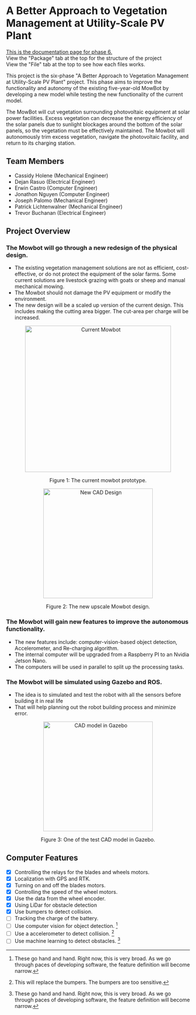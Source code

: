 # **A Better Approach to Vegetation Management at Utility-Scale PV Plant**

[This is the documentation page for phase 6.](https://github.com/nguyjd/Mowbot/deployments)  
View the "Package" tab at the top for the structure of the project  
View the "File" tab at the top to see how each files works.  

This project is the six-phase "A Better Approach to Vegetation Management at Utility-Scale PV Plant" project. 
This phase aims to improve the functionality and autonomy of the existing five-year-old MowBot by developing a new model while testing the new functionality of the current model.

The MowBot will cut vegetation surrounding photovoltaic equipment at solar power facilities. 
Excess vegetation can decrease the energy efficiency of the solar panels due to sunlight blockages around the bottom of the solar panels, so the vegetation must be effectively maintained.
The Mowbot will autonomously trim excess vegetation, navigate the photovoltaic facility, and return to its charging station.

## Team Members
- Cassidy Holene (Mechanical Engineer)
- Dejan Rasuo (Electrical Engineer)
- Erwin Castro (Computer Engineer)
- Jonathon Nguyen (Computer Engineer)
- Joseph Palomo (Mechanical Engineer)
- Patrick Lichtenwalner (Mechanical Engineer)
- Trevor Buchanan (Electrical Engineer)

## Project Overview
### The Mowbot will go through a new **redesign** of the physical design. 
- The existing vegetation management solutions are not as efficient, cost-effective, or do not protect the equipment of the solar farms. Some current solutions are livestock grazing with goats or sheep and manual mechanical mowing.
- The Mowbot should not damage the PV equipment or modify the environment.
- The new design will be a scaled up version of the current design. This includes making the cutting area bigger. The cut-area per charge will be increased.

<p align="center" style="margin-bottom: 0px">
  <img height="400" src="https://raw.githubusercontent.com/nguyjd/Mowbot/main/images/CurrentMowbot.jpg" alt="Current Mowbot" align="center">
</p>
<p align="center" >Figure 1: The current mowbot prototype.</p>

<p align="center" style="margin-bottom: 0px">
  <img height="300" src="https://raw.githubusercontent.com/nguyjd/Mowbot/main/images/newmowbotdesign.png" alt="New CAD Design" align="center">
</p>
<p align="center" >Figure 2: The new upscale Mowbot design.</p>

### The Mowbot will gain new features to improve the autonomous functionality.
- The new features include: computer-vision-based object detection, Accelerometer, and Re-charging algorithm.
- The internal computer will be upgraded from a Raspberry PI to an Nvidia Jetson Nano.
- The computers will be used in parallel to split up the processing tasks.

### The Mowbot will be simulated using Gazebo and ROS.
- The idea is to simulated and test the robot with all the sensors before building it in real life
- That will help planning out the robot building process and minimize error.

<p align="center" style="margin-bottom: 0px">
  <img height="300" src="https://raw.githubusercontent.com/nguyjd/Mowbot/main/images/modelGazebo.png" alt="CAD model in Gazebo" align="center">
</p>
<p align="center" >Figure 3: One of the test CAD model in Gazebo.</p>

## Computer Features
- [x] Controlling the relays for the blades and wheels motors.
- [x] Localization with GPS and RTK.
- [x] Turning on and off the blades motors.
- [x] Controlling the speed of the wheel motors.
- [x] Use the data from the wheel encoder.
- [x] Using LiDar for obstacle detection
- [x] Use bumpers to detect collision.
- [ ] Tracking the charge of the battery.
- [ ] Use computer vision for object detection.  [^1]
- [ ] Use a accelerometer to detect collision.  [^2]
- [ ] Use machine learning to detect obstacles.  [^1]

[^1]: These go hand and hand. Right now, this is very broad. As we go through paces of developing software, the feature definition will become narrow. 
[^2]: This will replace the bumpers. The bumpers are too sensitive.
